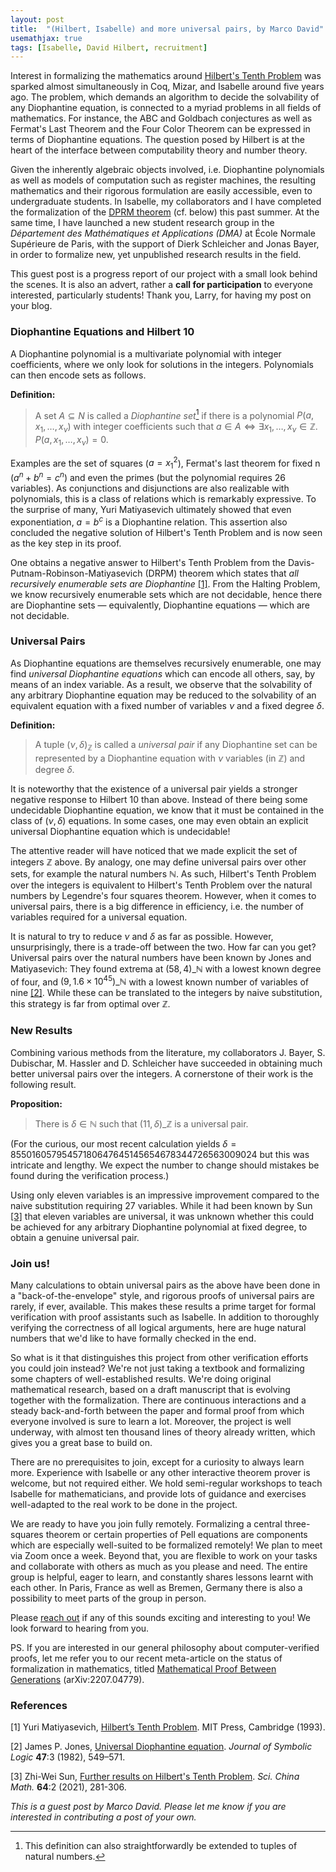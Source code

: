```yaml
---
layout: post
title:  "(Hilbert, Isabelle) and more universal pairs, by Marco David"
usemathjax: true
tags: [Isabelle, David Hilbert, recruitment]
---
```


Interest in formalizing the mathematics around [Hilbert's Tenth Problem](https://en.wikipedia.org/wiki/Hilbert%27s_tenth_problem) was sparked almost simultaneously in Coq, Mizar, and Isabelle around five years ago. The problem, which demands an algorithm to decide the solvability of any Diophantine equation, is connected to a myriad problems in all fields of mathematics. For instance, the ABC and Goldbach conjectures as well as Fermat's Last Theorem and the Four Color Theorem can be expressed in terms of Diophantine equations. The question posed by Hilbert is at the heart of the interface between computability theory and number theory.

Given the inherently algebraic objects involved, i.e. Diophantine polynomials as well as models of computation such as register machines, the resulting mathematics and their rigorous formulation are easily accessible, even to undergraduate students. In Isabelle, my collaborators and I have completed the formalization of the [DPRM theorem](https://www.isa-afp.org/entries/DPRM_Theorem.html) (cf. below) this past summer. At the same time, I have launched a new student research group in the *Département des Mathématiques et Applications (DMA)* at École Normale Supérieure de Paris, with the support of Dierk Schleicher and Jonas Bayer, in order to formalize new, yet unpublished research results in the field.

This guest post is a progress report of our project with a small look behind the scenes. It is also an advert, rather a **call for participation** to everyone interested, particularly students! Thank you, Larry, for having my post on your blog.

### Diophantine Equations and Hilbert 10

A Diophantine polynomial is a multivariate polynomial with integer coefficients, where we only look for solutions in the integers. Polynomials can then encode sets as follows.

**Definition:**
> A set $A \subseteq N$ is called a *Diophantine set*[^1] if there is a polynomial $P(a, x_1, \ldots, x_\nu)$ with integer coefficients such that $a \in A \Longleftrightarrow \exists x_1, \ldots, x_\nu \in \mathbb Z. \, P(a, x_1, \ldots, x_\nu) = 0$.

[^1]: This definition can also straightforwardly be extended to tuples of natural numbers.

Examples are the set of squares ($a = x_1^2$), Fermat's last theorem for fixed n ($a^n + b^n = c^n$) and even the primes (but the polynomial requires 26 variables). As conjunctions and disjunctions are also realizable with polynomials, this is a class of relations which is remarkably expressive. To the surprise of many, Yuri Matiyasevich ultimately showed that even exponentiation, $a = b^c$ is a Diophantine relation. This assertion also concluded the negative solution of Hilbert's Tenth Problem and is now seen as the key step in its proof.

One obtains a negative answer to Hilbert's Tenth Problem from the Davis-Putnam-Robinson-Matiyasevich (DRPM) theorem which states that *all recursively enumerable sets are Diophantine* [[1]](#references). From the Halting Problem, we know recursively enumerable sets which are not decidable, hence there are Diophantine sets — equivalently, Diophantine equations — which are not decidable.

### Universal Pairs

As Diophantine equations are themselves recursively enumerable, one may find *universal Diophantine equations* which can encode all others, say, by means of an index variable. As a result, we observe that the solvability of any arbitrary Diophantine equation may be reduced to the solvability of an equivalent equation with a fixed number of variables $\nu$ and a fixed degree $\delta$. 

**Definition:**
> A tuple $(\nu, \delta)_{\mathbb Z}$ is called a *universal pair* if any Diophantine set can be represented by a Diophantine equation with $\nu$ variables (in $\mathbb Z$) and degree $\delta$.

It is noteworthy that the existence of a universal pair yields a stronger negative response to Hilbert 10 than above. Instead of there being some undecidable Diophantine equation, we know that it must be contained in the class of $(\nu, \delta)$ equations. In some cases, one may even obtain an explicit universal Diophantine equation which is undecidable!

The attentive reader will have noticed that we made explicit the set of integers $\mathbb Z$ above. By analogy, one may define universal pairs over other sets, for example the natural numbers $\mathbb N$. As such, Hilbert's Tenth Problem over the integers is equivalent to Hilbert's Tenth Problem over the natural numbers by Legendre's four squares theorem. However, when it comes to universal pairs, there is a big difference in efficiency, i.e. the number of variables required for a universal equation.

It is natural to try to reduce $\nu$ and $\delta$ as far as possible. However, unsurprisingly, there is a trade-off between the two. How far can you get? Universal pairs over the natural numbers have been known by Jones and Matiyasevich: 
They found extrema at $(58, 4)\_{\mathbb N}$
with a lowest known degree of four, and 
$(9, 1.6 \times 10^{45})\_{\mathbb N}$ with a lowest known number of variables of nine [[2]](#references). While these can be translated to the integers by naive substitution, this strategy is far from optimal over $\mathbb Z$.

### New Results

Combining various methods from the literature, my collaborators J. Bayer, S. Dubischar, M. Hassler and D. Schleicher have succeeded in obtaining much better universal pairs over the integers. A cornerstone of their work is the following result.

**Proposition:**
> There is $\delta \in \mathbb N$ such that $(11, \delta)\_{\mathbb Z}$ is a universal pair.

(For the curious, our most recent calculation yields $\delta = 85501605795457180647645145654678344726563009024$ but this was intricate and lengthy. We expect the number to change should mistakes be found during the verification process.)

Using only eleven variables is an impressive improvement compared to the naive substitution requiring 27 variables. While it had been known by Sun [[3]](#references) that eleven variables are universal, it was unknown whether this could be achieved for any arbitrary Diophantine polynomial at fixed degree, to obtain a genuine universal pair. 

### Join us!

Many calculations to obtain universal pairs as the above have been done in a "back-of-the-envelope" style, and rigorous proofs of universal pairs are rarely, if ever, available. This makes these results a prime target for formal verification with proof assistants such as Isabelle. In addition to thoroughly verifying the correctness of all logical arguments, here are huge natural numbers that we'd like to have formally checked in the end.

So what is it that distinguishes this project from other verification efforts you could join instead? We're not just taking a textbook and formalizing some chapters of well-established results. We're doing original mathematical research, based on a draft manuscript that is evolving together with the formalization. There are continuous interactions and a steady back-and-forth between the paper and formal proof from which everyone involved is sure to learn a lot. Moreover, the project is well underway, with almost ten thousand lines of theory already written, which gives you a great base to build on. 

There are no prerequisites to join, except for a curiosity to always learn more. Experience with Isabelle or any other interactive theorem prover is welcome, but not required either. We hold semi-regular workshops to teach Isabelle for mathematicians, and provide lots of guidance and exercises well-adapted to the real work to be done in the project.

We are ready to have you join fully remotely. Formalizing a central three-squares theorem or certain properties of Pell equations are components which are especially well-suited to be formalized remotely! We plan to meet via Zoom once a week. Beyond that, you are flexible to work on your tasks and collaborate with others as much as you please and need. The entire group is helpful, eager to learn, and constantly shares lessons learnt with each other. In Paris, France as well as Bremen, Germany there is also a possibility to meet parts of the group in person.

Please [reach out](gdt-isabelle-up@ens.fr) if any of this sounds exciting and interesting to you! We look forward to hearing from you.

PS. If you are interested in our general philosophy about computer-verified proofs, let me refer you to our recent meta-article on the status of formalization in mathematics, titled [Mathematical Proof Between Generations](https://arxiv.org/pdf/2207.04779.pdf) (arXiv:2207.04779).

### References

[1] Yuri Matiyasevich, [Hilbert’s Tenth Problem](https://mitpress.mit.edu/9780262132954/hilberts-10th-problem). MIT Press, Cambridge (1993).

[2] James P. Jones, [Universal Diophantine equation](https://www.jstor.org/stable/2273588). *Journal of Symbolic Logic* **47**:3 (1982), 549–571.

[3] Zhi-Wei Sun, [Further results on Hilbert's Tenth Problem](https://arxiv.org/abs/1704.03504). *Sci. China Math.* **64**:2 (2021), 281-306. 

*This is a guest post by Marco David. Please let me know if you are interested in contributing a post of your own.*
